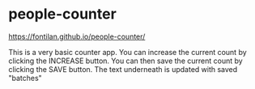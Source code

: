 # people-counter

https://fontilan.github.io/people-counter/

This is a very basic counter app. 
You can increase the current count by clicking the INCREASE button.
You can then save the current count by clicking the SAVE button.
The text underneath is updated with saved "batches"

